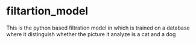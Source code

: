 # filtartion_model
This is the python based filtration model in which is trained on a database where it distinguish whether the picture it analyze is a cat and a dog 
